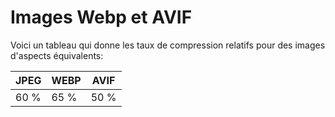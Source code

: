 # Images Webp et AVIF

Voici un tableau qui donne les taux de compression relatifs pour des images d'aspects équivalents:

| JPEG | WEBP | AVIF |
| ---- | ---- | ---- |
| 60 % | 65 % | 50 % |
